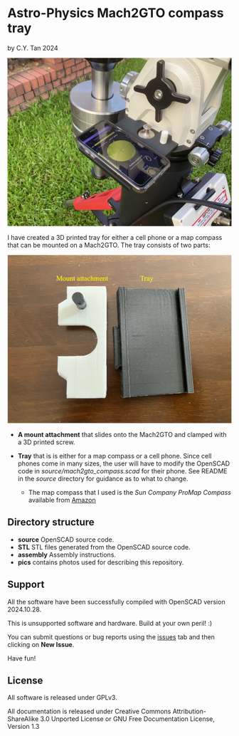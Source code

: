 # Astro-Physics Mach2GTO compass tray

by C.Y. Tan 2024

![Tray](https://github.com/cytan299/Mach2GTO_compass/blob/main//pics/compass_tray.jpg)

I have created a 3D printed tray for either a cell phone or a map
compass that can be mounted on a Mach2GTO.  The tray consists of two
parts:

![Attachment_Tray](https://github.com/cytan299/Mach2GTO_compass/blob/main//pics/attachment_tray.jpeg)


* **A mount attachment** that slides onto the Mach2GTO and
  clamped with a 3D printed screw.
  
* **Tray** that is is either for a map compass or a cell
  phone. Since cell phones come in many sizes, the user will have to
  modify the OpenSCAD code in _source/mach2gto_compass.scad_ for their
  phone. See README in the _source_ directory for guidance as to what
  to change.
  * The map compass that I used is the _Sun Company ProMap Compass_
    available from [Amazon](https://www.amazon.com/Sun-Company-ProMap-Compass-Orienteering/dp/B0BSB7CK6H/ref=sr_1_1?crid=ZWZMW4UPDAT9&dib=eyJ2IjoiMSJ9.PTZqovFsVuQk3P45Le2lTuAsgPY44nySoG10m8s-QUuoT1wN7dO-BFimQgfy31KC_YmA8sLe666aclBQXb9lEbcNqpF3awJ3ZINpGZ0XESWjY2NOR7VNBA1JpDoWsMifdDZDIUJLesX8HBHJGt1RxLk3mVy5rUpbl2KBz1uPtOPo6wgXmPjslWVs-K_GiZJGgon0kJY_P5RN482iRCkKOnEb71ZqvgoTGo_J1YwDRO4qFGxL4XH927XOVDhtrkYt692_lA3Ms2lrfuJUiz-jFO6ViczCguzPnb_2_r6vVZA.qHjP3ISotJTO9xLwJP26toHr-h7VLB3HC0Cjn3-bgD4&dib_tag=se&keywords=Sun+Company+ProMap+Compass&qid=1731036913&sprefix=sun+company+promap+compass%2Caps%2C430&sr=8-1)
	
## Directory structure
* **source** OpenSCAD source code.
* **STL** STL files generated from the OpenSCAD source code. 
* **assembly** Assembly instructions.
* **pics** contains photos used for describing this repository.

## Support

All the software have been successfully compiled with OpenSCAD version
2024.10.28.

This is unsupported software and hardware. Build at your own peril! :)

You can submit questions or bug reports using the
[issues](https://github.com/cytan299/Mach2GTO_compass/issues) tab 
and then clicking on **New Issue**.

Have fun!

## License

All software is released under GPLv3.

All documentation is released under Creative Commons
Attribution-ShareAlike 3.0 Unported License or GNU Free
Documentation License, Version 1.3


    
  
  
  
  








